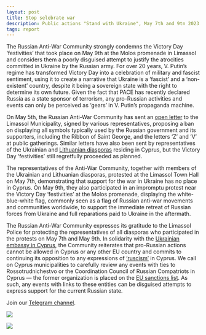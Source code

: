 ```yaml
---
layout: post
title: Stop selebrate war
description: Public actions "Stand with Ukraine", May 7th and 9tn 2023
tags: report
---
```

The Russian Anti-War Community strongly condemns the Victory Day ‘festivities’ that took place on May 9th at the Molos promenade in Limassol and considers them a poorly disguised attempt to justify the atrocities committed in Ukraine by the Russian army. For over 20 years, V. Putin’s regime has transformed Victory Day into a celebration of military and fascist sentiment, using it to create a narrative that Ukraine is a ‘fascist’ and a ‘non-existent’ country, despite it being a sovereign state with the right to determine its own future. Given the fact that PACE has recently declared Russia as a state sponsor of terrorism, any pro-Russian activities and events can only be perceived as ‘gears’ in V. Putin’s propaganda machine.


On May 5th, the Russian Anti-War Community has sent an [open letter](https://docs.google.com/document/d/1GIk9SfwIvVjXRMHdIlxaxrZ7Yr4N5-MlUoj0FeVKXE4/edit?usp=sharing) to the Limassol Municipality, signed by various representatives, proposing a ban on displaying all symbols typically used by the Russian government and its supporters, including the Ribbon of Saint George, and the letters ‘Z’ and ‘V’ at public gatherings. Similar letters have also been sent by representatives of the Ukrainian and [Lithuanian diasporas](https://www.lrt.lt/lituanica/aktualijos/751/1985308/kipre-sovietine-simbolika-dainos-ir-z-raides-vietos-lietuviai-piktinasi-rusu-pergales-dienos-minejimu) residing in Cyprus, but the Victory Day ‘festivities’ still regretfully proceeded as planned.


The representatives of the Anti-War Community, together with members of the Ukrainian and Lithuanian diasporas, protested at the Limassol Town Hall on May 7th, demonstrating that support for the war in Ukraine has no place in Cyprus. On May 9th, they also participated in an impromptu protest near the Victory Day ‘festivities’ at the Molos promenade, displaying the white-blue-white flag, commonly seen as a flag of Russian anti-war movements and communities worldwide, to support the immediate retreat of Russian forces from Ukraine and full reparations paid to Ukraine in the aftermath.


The Russian Anti-War Community expresses its gratitude to the Limassol Police for protecting the representatives of all diasporas who participated in the protests on May 7th and May 9th. In solidarity with the [Ukrainian embassy in Cyprus](https://www.facebook.com/story.php?story_fbid=pfbid0jxZPTac1S9Tm8uqRAD9tgQbpRJBRuQvkyqb6PURH5hVN47JRtHaTyr5ANwtt6isJl&id=100064838044836), the Community reiterates that pro-Russian actions cannot be allowed in Cyprus or any other EU country and commits to continuing its opposition to any expressions of [‘ruscism’](https://www.pravda.com.ua/eng/news/2023/05/2/7400360/) in Cyprus. We call on Cyprus municipalities to carefully review any events with ties to Rossotrudnichestvo or the Coordination Council of Russian Compatriots in Cyprus — the former organization is placed on the [EU sanctions list](https://www.consilium.europa.eu/en/press/press-releases/2023/02/25/10th-package-of-sanctions-on-russia-s-war-of-aggression-against-ukraine-the-eu-includes-additional-87-individuals-and-34-entities-to-the-eu-s-sanctions-list/?fbclid=IwAR3rvVhFLF3dt3_CgsNherxFKF8iFoA6W0hlwjqOUWl2dZtOZDBYeDphqHM). As such, any events with links to these entities can be disguised attempts to express support for the current Russian state.


Join our [Telegram channel](https://t.me/nowarcy).


![](https://www.youtube.com/watch?v=f2oOvkcwRr4)

    
![](https://www.youtube.com/watch?v=BvOksbrtDZY)
